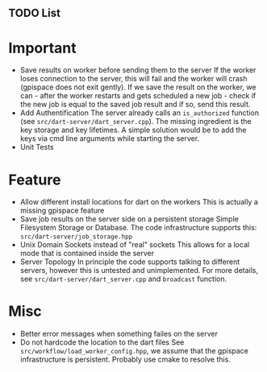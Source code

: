## TODO List

# Important
  - Save results on worker before sending them to the server
    If the worker loses connection to the server, this will fail and the worker will crash (gpispace does not exit gently). If we save the result on the worker, we can - after the worker restarts and gets scheduled a new job - check if the new job is equal to the saved job result and if so, send this result.
  - Add Authentification
    The server already calls an `is_authorized` function (see `src/dart-server/dart_server.cpp`). The missing ingredient is the key storage and key lifetimes. A simple solution would be to add the keys via cmd line arguments while starting the server.
  - Unit Tests
# Feature
  - Allow different install locations for dart on the workers
    This is actually a missing gpispace feature
  - Save job results on the server side on a persistent storage
    Simple Filesystem Storage or Database. The code infrastructure supports this: `src/dart-server/job_storage.hpp`
  - Unix Domain Sockets instead of "real" sockets
    This allows for a local mode that is contained inside the server
  - Server Topology
    In principle the code supports talking to different servers, however this is untested and unimplemented. For more details, see `src/dart-server/dart_server.cpp` and `broadcast` function.
# Misc
  - Better error messages when something failes on the server
  - Do not hardcode the location to the dart files
    See `src/workflow/load_worker_config.hpp`, we assume that the gpispace infrastructure is persistent. Probably use cmake to resolve this.
